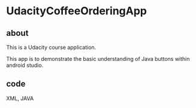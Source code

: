 # UdacityCoffeeOrderingApp

## about
This is a Udacity course application.

This app is to demonstrate the basic understanding of Java buttons within android studio.

## code
XML, JAVA
